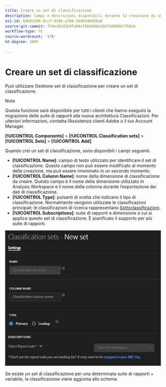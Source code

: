 ```yaml
---
title: Creare un set di classificazione
description: Campi e descrizioni disponibili durante la creazione di un set di classificazione.
exl-id: 6d692d90-8cc7-4306-a780-58d03db45be8
source-git-commit: 759e2b1d2b4fa99cfbb699be18e736600bf358ab
workflow-type: ht
source-wordcount: '178'
ht-degree: 100%

---
```


# Creare un set di classificazione

Puoi utilizzare Gestione set di classificazione per creare un set di classificazione.

>[!NOTE]
>
>Questa funzione sarà disponibile per tutti i clienti che hanno eseguito la migrazione delle suite di rapporti alla nuova architettura Classificazioni. Per ulteriori informazioni, contatta l’Assistenza clienti Adobe o il tuo Account Manager.

**[!UICONTROL Components]** > **[!UICONTROL Classification sets]** > **[!UICONTROL Sets]** > **[!UICONTROL Add]**

Quando crei un set di classificazione, sono disponibili i campi seguenti.

* **[!UICONTROL Name]**: campo di testo utilizzato per identificare il set di classificazione. Questo campo non può essere modificato al momento della creazione, ma può essere rinominato in un secondo momento.
* **[!UICONTROL Column Name]**: nome della dimensione di classificazione da creare. Questo campo è il nome della dimensione utilizzato in Analysis Workspace e il nome della colonna durante l’esportazione dei dati di classificazione.
* **[!UICONTROL Type]**: pulsanti di scelta che indicano il tipo di classificazione. Normalmente vengono utilizzate le classificazioni principali; le classificazioni di ricerca rappresentano [Sottoclassificazioni](../c-sub-classifications.md).
* **[!UICONTROL Subscriptions]**: suite di rapporti e dimensione a cui si applica questo set di classificazione. È pianificato il supporto per più suite di rapporti.

![Creare un set di classificazione](../assets/classification-set-create.png)

Se esiste un set di classificazione per una determinata suite di rapporti + variabile, la classificazione viene aggiunta allo schema.
